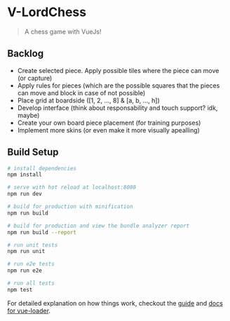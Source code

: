 # V-LordChess

> A chess game with VueJs!

## Backlog

* Create selected piece. Apply possible tiles where the piece can move (or capture)
* Apply rules for pieces (which are the possible squares that the pieces can move and block in case of not possible)
* Place grid at boardside ([1, 2, ..., 8] & [a, b, ..., h])
* Develop interface (think about responsability and touch support? idk, maybe)
* Create your own board piece placement (for training purposes)
* Implement more skins (or even make it more visually apealling)

## Build Setup

``` bash
# install dependencies
npm install

# serve with hot reload at localhost:8080
npm run dev

# build for production with minification
npm run build

# build for production and view the bundle analyzer report
npm run build --report

# run unit tests
npm run unit

# run e2e tests
npm run e2e

# run all tests
npm test
```

For detailed explanation on how things work, checkout the [guide](http://vuejs-templates.github.io/webpack/) and [docs for vue-loader](http://vuejs.github.io/vue-loader).

